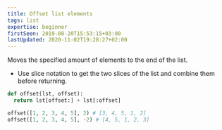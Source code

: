 ```yaml
---
title: Offset list elements
tags: list
expertise: beginner
firstSeen: 2019-08-20T15:53:15+03:00
lastUpdated: 2020-11-02T19:28:27+02:00
---
```


Moves the specified amount of elements to the end of the list.

- Use slice notation to get the two slices of the list and combine them before returning.

```py
def offset(lst, offset):
  return lst[offset:] + lst[:offset]
```

```py
offset([1, 2, 3, 4, 5], 2) # [3, 4, 5, 1, 2]
offset([1, 2, 3, 4, 5], -2) # [4, 5, 1, 2, 3]
```
